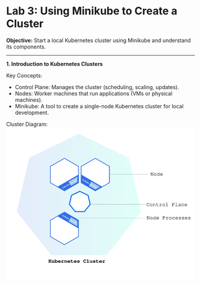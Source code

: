 # Lab 3: Using Minikube to Create a Cluster

**Objective:** Start a local Kubernetes cluster using Minikube and understand its components.

------- 

**1. Introduction to Kubernetes Clusters**

Key Concepts:

- Control Plane: Manages the cluster (scheduling, scaling, updates).
- Nodes: Worker machines that run applications (VMs or physical machines).
- Minikube: A tool to create a single-node Kubernetes cluster for local development.

Cluster Diagram:
![Cluster Diagram](./assets/module_01_cluster.svg)
